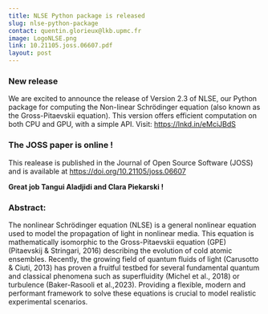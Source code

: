 ```yaml
---
title: NLSE Python package is released
slug: nlse-python-package
contact: quentin.glorieux@lkb.upmc.fr
image: LogoNLSE.png
link: 10.21105.joss.06607.pdf
layout: post
---
```

### New release
We are excited to announce the release of Version 2.3 of NLSE, our Python package for computing the Non-linear Schrödinger equation (also known as the Gross-Pitaevskii equation). This version offers efficient computation on both CPU and GPU, with a simple API. Visit: https://lnkd.in/eMciJBdS

### The JOSS paper is online !
This realease is published in the Journal of Open Source Software (JOSS) and is available at https://doi.org/10.21105/joss.06607

**Great job Tangui Aladjidi and Clara Piekarski !**

### Abstract: 
The nonlinear Schrödinger equation (NLSE) is a general nonlinear equation used to model the propagation of light in nonlinear media. This equation is mathematically isomorphic to the Gross-Pitaevskii equation (GPE) (Pitaevskij & Stringari, 2016) describing the evolution of cold atomic ensembles. Recently, the growing field of quantum fluids of light (Carusotto & Ciuti, 2013) has proven a fruitful testbed for several fundamental quantum and classical phenomena such as superfluidity (Michel et al., 2018) or turbulence (Baker-Rasooli et al.,2023). Providing a flexible, modern and performant framework to solve these equations is crucial to model realistic experimental scenarios.
